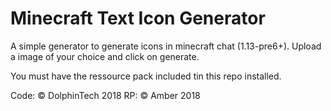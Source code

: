 # Minecraft Text Icon Generator

A simple generator to generate icons in minecraft chat (1.13-pre6+).
Upload a image of your choice and click on generate.


You must have the ressource pack included tin this repo installed.



Code: © DolphinTech 2018
RP:   © Amber 2018